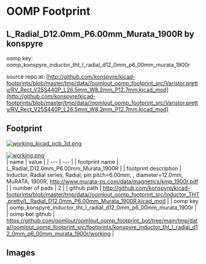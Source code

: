 # OOMP Footprint  
## L_Radial_D12.0mm_P6.00mm_Murata_1900R  by konspyre  
  
oomp key: oomp_konspyre_inductor_tht_l_radial_d12_0mm_p6_00mm_murata_1900r  
  
source repo at: [http://github.com/konspyre/kicad-footprints/blob/master/tmp/data//oomlout_oomp_footprint_src/Varistor.pretty/RV_Rect_V25S440P_L26.5mm_W8.2mm_P12.7mm.kicad_mod](http://github.com/konspyre/kicad-footprints/blob/master/tmp/data//oomlout_oomp_footprint_src/Varistor.pretty/RV_Rect_V25S440P_L26.5mm_W8.2mm_P12.7mm.kicad_mod)  
## Footprint  
  
[![working_kicad_pcb_3d.png](working_kicad_pcb_3d_600.png)](working_kicad_pcb_3d.png)  
  
[![working.png](working_600.png)](working.png)  
| name | value | 
| --- | --- | 
| footprint name | L_Radial_D12.0mm_P6.00mm_Murata_1900R | 
| footprint description | Inductor, Radial series, Radial, pin pitch=6.00mm, , diameter=12.0mm, MuRATA, 1900R, http://www.murata-ps.com/data/magnetics/kmp_1900r.pdf | 
| number of pads | 2 | 
| github path | http://github.com/konspyre/kicad-footprints/blob/master/tmp/data//oomlout_oomp_footprint_src/Inductor_THT.pretty/L_Radial_D12.0mm_P6.00mm_Murata_1900R.kicad_mod | 
| oomp key | oomp_konspyre_inductor_tht_l_radial_d12_0mm_p6_00mm_murata_1900r | 
| oomp bot github | https://github.com/oomlout/oomlout_oomp_footprint_bot/tree/main/tmp/data//oomlout_oomp_footprint_src/footprints/konspyre_inductor_tht_l_radial_d12_0mm_p6_00mm_murata_1900r/working | 
## Images  
